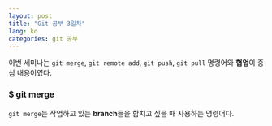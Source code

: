 ```yaml
---
layout: post
title: "Git 공부 3일차"
lang: ko
categories: git 공부
---
```


이번 세미나는 `git merge`, `git remote add`, `git push`, `git pull` 명령어와 **협업**이 중심 내용이였다.

### $ git merge
`git merge`는 작업하고 있는 **branch**들을 합치고 싶을 때 사용하는 명령어다.